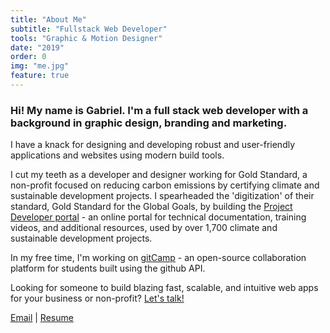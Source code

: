 ```yaml
---
title: "About Me"
subtitle: "Fullstack Web Developer"
tools: "Graphic & Motion Designer"
date: "2019"
order: 0
img: "me.jpg"
feature: true
---
```


### Hi! My name is Gabriel. I'm a full stack web developer with a background in graphic design, branding and marketing.

I have a knack for designing and developing robust and user-friendly applications and websites using modern build tools. 

I cut my teeth as a developer and designer working for Gold Standard, a non-profit focused on reducing carbon emissions by certifying climate and sustainable development projects. I spearheaded the 'digitization' of their standard, Gold Standard for the Global Goals, by building the <a target="_blank" href="https://globalgoals.goldstandard.org">Project Developer portal</a> - an online portal for technical documentation, training videos, and additional resources, used by over 1,700 climate and sustainable development projects. 

<!-- I love combining my passion for climate action and the environment with my skills as a developer, and would like to <a href="mailto:gabrielkuettel@gmail.com.com">chat</a> if you have a project that tackles those challenges or if you work in that space.  -->

In my free time, I'm working on <a target="_blank" href="https://gitcamp.net">gitCamp</a> - an open-source collaboration platform for students built using the github API. 

Looking for someone to build blazing fast, scalable, and intuitive web apps for your business or non-profit? <a href="mailto:gabrielkuettel@gmail.com.com">Let's talk!</a>

<a href="mailto:gabrielkuettel@gmail.com.com">Email</a> | <a href="resume_gabriel_kuettel.pdf">Resume</a>